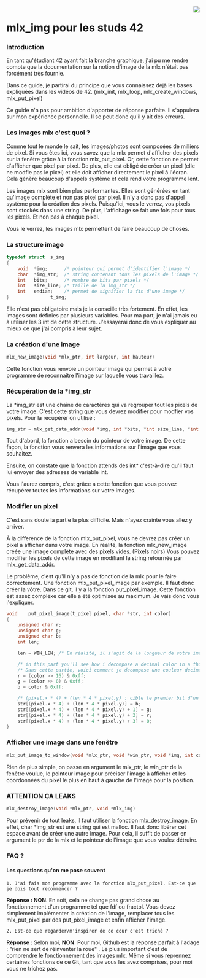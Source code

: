 <img src="https://upload.wikimedia.org/wikipedia/commons/thumb/8/8d/42_Logo.svg/150px-42_Logo.svg.png" align="right" />

# mlx_img pour les studs 42

### Introduction

En tant qu'étudiant 42 ayant fait la branche graphique, j'ai pu me rendre compte que la documentation sur la notion d'image de la mlx n'était pas forcément très fournie.

Dans ce guide, je partirai du principe que vous connaissez déjà les bases expliquées dans les vidéos de 42. (mlx_init, mlx_loop, mlx_create_windows, mlx_put_pixel)

Ce guide n'a pas pour ambition d'apporter de réponse parfaite. Il s'appuiera sur mon expérience personnelle. Il se peut donc qu'il y ait des erreurs.

### Les images mlx c'est quoi ?

Comme tout le monde le sait, les images/photos sont composées de milliers de pixel. Si vous êtes ici, vous savez que la mlx permet d'afficher des pixels sur la fenêtre grâce à la fonction mlx_put_pixel. Or, cette fonction ne permet d'afficher que pixel par pixel. De plus, elle est obligé de créer un pixel (elle ne modfie pas le pixel) et elle doit afficher directement le pixel à l'écran. Cela génère beaucoup d'appels système et cela rend votre programme lent.

Les images mlx sont bien plus performantes. Elles sont générées en tant qu'image complète et non pas pixel par pixel. Il n'y a donc pas d'appel système pour la création des pixels. Puisqu'ici, vous le verrez, vos pixels sont stockés dans une string. De plus, l'affichage se fait une fois pour tous les pixels. Et non pas à chaque pixel.

Vous le verrez, les images mlx permettent de faire beaucoup de choses.

### La structure image

```C
typedef struct	s_img
{
	void  *img;      /* pointeur qui permet d'identifier l'image */
	char  *img_str;  /* string contenant tous les pixels de l'image */
	int   bits;      /* nombre de bits par pixels */
	int   size_line; /* taille de la img_str */
	int   endian;    /* permet de signifier la fin d'une image */
}               t_img;
```

Elle n'est pas obligatoire mais je la conseille très fortement. En effet, les images sont définies par plusieurs variables.
Pour ma part, je n'ai jamais eu à utiliser les 3 int de cette structure. J'essayerai donc de vous expliquer au mieux ce que j'ai compris à leur sujet.

### La création d'une image

```C
mlx_new_image(void *mlx_ptr, int largeur, int hauteur)
```

Cette fonction vous renvoie un pointeur image qui permet à votre programme de reconnaitre l'image sur laquelle vous travaillez.

### Récupération de la *img_str

La *img_str est une chaîne de caractères qui va regrouper tout les pixels de votre image. C'est cette string que vous devrez modifier pour modfier vos pixels. Pour la récupérer on utilise :

```C
img_str = mlx_get_data_addr(void *img, int *bits, *int size_line, *int endian);
```

Tout d'abord, la fonction a besoin du pointeur de votre image. De cette façon, la fonction vous renvera les informations sur l'image que vous souhaitez.

Ensuite, on constate que la fonction attends des int* c'est-à-dire qu'il faut lui envoyer des adresses de variable int.

Vous l'aurez compris, c'est grâce a cette fonction que vous pouvez récupérer toutes les informations sur votre images.

### Modifier un pixel

C'est sans doute la partie la plus difficile. Mais n'ayez crainte vous allez y arriver.

À la difference de la fonction mlx_put_pixel, vous ne devrez pas créer un pixel à afficher dans votre image. En réalité, la fonction mlx_new_image créée une image complète avec des pixels vides. (Pixels noirs) Vous pouvez modifier les pixels de cette image en modifiant la string retournée par mlx_get_data_addr.

Le problème, c'est qu'il n'y a pas de fonction de la mlx pour le faire correctement. Une fonction mlx_put_pixel_image par exemple. Il faut donc créer la vôtre. Dans ce git, il y a la fonction put_pixel_image. Cette fonction est assez complexe car elle a été optimisée au maximum. Je vais donc vous l'expliquer.

```C
void	put_pixel_image(t_pixel pixel, char *str, int color)
{
	unsigned char r;
	unsigned char g;
	unsigned char b;
	int len;

	len = WIN_LEN; /* En réalité, il s'agit de la longueur de votre image. Ici, mon image et ma fenêtre font la même taille */

	/* in this part you'll see how i decompose a decimal color in a third part decimal color rgb(255, 255, 255) */
	/* Dans cette partie, voici comment je decompose une couleur decimal en une couleur décimale en trois partie rgb(255, 255, 255) */
	r = (color >> 16) & 0xff;
	g = (color >> 8) & 0xff;
	b = color & 0xff;

	/* (pixel.x * 4) + (len * 4 * pixel.y) : cible le premier bit d'un pixel */
	str[(pixel.x * 4) + (len * 4 * pixel.y)] = b;
	str[(pixel.x * 4) + (len * 4 * pixel.y) + 1] = g;
	str[(pixel.x * 4) + (len * 4 * pixel.y) + 2] = r;
	str[(pixel.x * 4) + (len * 4 * pixel.y) + 3] = 0;
}
```

### Afficher une image dans une fenêtre

```C
mlx_put_image_to_window(void *mlx_ptr, void *win_ptr, void *img, int corner_left_x, int corner_left_y)
```
Rien de plus simple, on passe en argument le mlx_ptr, le win_ptr de la fenêtre voulue, le pointeur image pour préciser l'image à afficher et les coordonnées du pixel le plus en haut à gauche de l'image pour la position.

### ATTENTION ÇA LEAKS

```C
mlx_destroy_image(void *mlx_ptr, void *mlx_img)
```

Pour prévenir de tout leaks, il faut utiliser la fonction mlx_destroy_image. En effet, char *img_str est une string qui est malloc. Il faut donc libérer cet espace avant de créer une autre image. Pour cela, il suffit de passer en argument le ptr de la mlx et le pointeur de l'image que vous voulez détruire.

### FAQ ?
#### Les questions qu'on me pose souvent
```
1. J'ai fais mon programme avec la fonction mlx_put_pixel. Est-ce que je dois tout recommencer ?
```
<strong>Réponse : NON</strong>. En soit, cela ne change pas grand chose au fonctionnement d'un programme tel que fdf ou fractol. Vous devez simplement implémenter la création de l'image, remplacer tous les mlx_put_pixel par des put_pixel_image et enfin afficher l'image.
```
2. Est-ce que regarder/m'inspirer de ce cour c'est triché ?
```
<strong>Réponse :</strong> Selon moi, <strong>NON</strong>. Pour moi, Github est la réponse parfait à l'adage : "rien ne sert de réinventer la roue"
. Le plus important c'est de comprendre le fonctionnement des images mlx. Même si vous reprennez certaines fonctions de ce Git, tant que vous les avez comprises, pour moi vous ne trichez pas.
